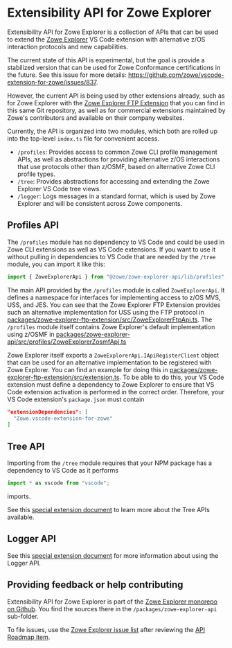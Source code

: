 # Extensibility API for Zowe Explorer

Extensibility API for Zowe Explorer is a collection of APIs that can be used to extend the [Zowe Explorer](https://github.com/zowe/vscode-extension-for-zowe) VS Code extension with alternative z/OS interaction protocols and new capabilities.

The current state of this API is experimental, but the goal is provide a stabilized version that can be used for Zowe Conformance certifications in the future. See this issue for more details: <https://github.com/zowe/vscode-extension-for-zowe/issues/837>.

However, the current API is being used by other extensions already, such as for Zowe Explorer with the [Zowe Explorer FTP Extension](../zowe-explorer-ftp-extension) that you can find in this same Git repository, as well as for commercial extensions maintained by Zowe's contributors and available on their company websites.

Currently, the API is organized into two modules, which both are rolled up into the top-level `index.ts` file for convenient access.

- `/profiles`: Provides access to common Zowe CLI profile management APIs, as well as abstractions for providing alternative z/OS interactions that use protocols other than z/OSMF, based on alternative Zowe CLI profile types.
- `/tree`: Provides abstractions for accessing and extending the Zowe Explorer VS Code tree views.
- `/logger`: Logs messages in a standard format, which is used by Zowe Explorer and will be consistent across Zowe components.

## Profiles API

The `/profiles` module has no dependency to VS Code and could be used in Zowe CLI extensions as well as VS Code extensions. If you want to use it without pulling in dependencies to VS Code that are needed by the `/tree` module, you can import it like this:

```ts
import { ZoweExplorerApi } from "@zowe/zowe-explorer-api/lib/profiles";
```

The main API provided by the `/profiles` module is called `ZoweExplorerApi`. It defines a namespace for interfaces for implementing access to z/OS MVS, USS, and JES. You can see that the Zowe Explorer FTP Extension provides such an alternative implementation for USS using the FTP protocol in [packages/zowe-explorer-ftp-extension/src/ZoweExplorerFtpApi.ts](../zowe-explorer-ftp-extension/src/ZoweExplorerFtpApi.ts). The `/profiles` module itself contains Zowe Explorer's default implementation using z/OSMF in [packages/zowe-explorer-api/src/profiles/ZoweExplorerZosmfApi.ts](./src/profiles/ZoweExplorerZosmfApi.ts)

Zowe Explorer itself exports a `ZoweExplorerApi.IApiRegisterClient` object that can be used for an alternative implementation to be registered with Zowe Explorer. You can find an example for doing this in [packages/zowe-explorer-ftp-extension/src/extension.ts](../zowe-explorer-ftp-extension/src/extension.ts). To be able to do this, your VS Code extension must define a dependency to Zowe Explorer to ensure that VS Code extension activation is performed in the correct order. Therefore, your VS Code extension's `package.json` must contain

```json
"extensionDependencies": [
  "Zowe.vscode-extension-for-zowe"
]
```

## Tree API

Importing from the `/tree` module requires that your NPM package has a dependency to VS Code as it performs

```ts
import * as vscode from "vscode";
```

imports.

See this [special extension document](../../docs/README-Extending.md) to learn more about the Tree APIs available.

## Logger API

See this [special extension document](https://github.com/zowe/vscode-extension-for-zowe/blob/main/docs/extenders/Error%20Handling.md#logging-of-error-message) for more information about using the Logger API.

## Providing feedback or help contributing

Extensibility API for Zowe Explorer is part of the [Zowe Explorer monorepo on Github](https://github.com/zowe/vscode-extension-for-zowe). You find the sources there in the `/packages/zowe-explorer-api` sub-folder.

To file issues, use the [Zowe Explorer issue list](https://github.com/zowe/vscode-extension-for-zowe/issues) after reviewing the [API Roadmap item](https://github.com/zowe/vscode-extension-for-zowe/issues/837).
